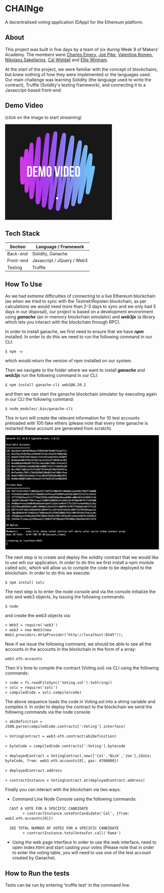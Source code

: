 CHAINge
============
A decentralised voting application (DApp) for the Ethereum platform.

## About
This project was built in five days by a team of six during Week 9 of Makers' Academy. The members were [Charles Emery](https://github.com/charlesemery15), [Joe Pike](https://github.com/joepike), [Valentina Romeo](https://github.com/Ciancion), [Nikolaos Sakellarios](https://github.com/lunaticnick), [Cal Widdall](https://github.com/Calum-W) and [Ellie Wintram](https://github.com/ewintram).

At the start of the project, we were familiar with the concept of blockchains, but knew nothing of how they were implemented or the languages used. Our main challenge was learning Solidity (the language used to write the contract), Truffle (Solidity's testing framework), and connecting it to a Javascript-based front-end.


## Demo Video
(click on the image to start streaming)

[![Demo Video](./images/demo.png)](https://youtu.be/ETQ0bM_ROH0)

## Tech Stack

Section | Language / Framework
------- | -------------------
Back-end | Solidity, Ganache
Front-end | Javascript / JQuery / Web3
Testing | Truffle

## How To Use

As we had extreme difficulties of connecting to a live Ethereum blockchain (as when we tried to sync with the Testnet/Ropsten blockchain, as per calculations we would need more than 2-3 days to sync and we only had 5 days in our disposal), our project is based on a development environment using ***ganache*** (an in-memory blockchain simulator) and ***web3js*** (a library which lets you interact with the blockchain through RPC).

In order to install ganache, we first need to ensure that we have ***npm*** installed. In order to do this we need to run the following command in our CLI:

```
$ npm -v
```

which would return the version of npm installed on our system.

Then we navigate to the folder where we want to install ***ganache*** and ***web3js*** run the following command in our CLI:
```
$ npm install ganache-cli web3@0.20.2
```

and then we can start the ganache blockchain simulator by executing  again in our CLI the following command:
```
$ node_modules/.bin/ganache-cli
```

This in turn will create the relevant information for 10 test accounts preloaded with 100 fake ethers (please note that every time ganache is restarted these account are generated from scratch).

![ganache accounts](./images/accounts.png)


The next step is to create and deploy the solidity contract that we would like to use wih our application. In order to do this we first install a npm module called solc, which will allow us to compile the code to be deployed to the blockchain. In order to do this we execute:

```
$ npm install solc
```

The next step is to enter the node console and via the console initialize the solc and web3 objects, by issuing the following commands:

```
$ node
```

and create the web3 objects via:

```
> Web3 = require('web3')
> web3 = new Web3(new Web3.providers.HttpProvider("http://localhost:8545"));
```

Now if we issue the following command, we should be able to see all the accounts in the accounts in the blockchain in the form of a array:
```
web3.eth.accounts
```

Then it's time to compile the contract (Voting.sol) via CLI using the following commands:

```
> code = fs.readFileSync('Voting.sol').toString()
> solc = require('solc')
> compiledCode = solc.compile(code)
```

The above sequence loads the code in Voting.sol into a string variable and compiles it. In order to deploy the contract to the blockchain we send the following commands via the node console:
```
> abiDefinition = JSON.parse(compiledCode.contracts[':Voting'].interface)

> VotingContract = web3.eth.contract(abiDefinition)

> byteCode = compiledCode.contracts[':Voting'].bytecode

> deployedContract = VotingContract.new(['Cal','Nick','Joe'],{data: byteCode, from: web3.eth.accounts[0], gas: 4700000})

> deployedContract.address

> contractInstance = VotingContract.at(deployedContract.address)
```

Finally you can interact with the blockchain via two ways:
* Command Line Node Console using the following commands:

```
  CAST A VOTE FOR A SPECIFIC CANDIDATE
        > contractInstance.voteForCandidate('Cal', {from: web3.eth.accounts[0]})

  SEE TOTAL NUMBER OF VOTES FOR A SPECIFIC CANDIDATE
        > contractInstance.totalVotesFor.call('Rama')
```

* Using the web page interface
    In order to use the web interface, need to open index.html and start casting your votes (Please note that in order to enter the voting table, you will need to use one of the test account created by Ganache).


## How to Run the tests

Tests can be run by entering 'truffle test' in the command line.
